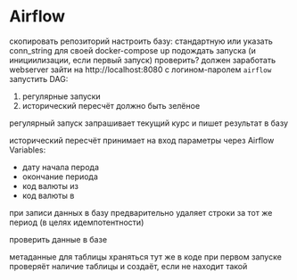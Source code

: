 # Airflow 
скопировать репозиторий
настроить базу: стандартную или указать conn_string для своей
docker-compose up 
подождать запуска (и инициилизации, если первый запуск)
проверить?
должен заработать webserver
зайти на http://localhost:8080 с логином-паролем `airflow`
запустить DAG:
1. регулярные запуски
2. исторический пересчёт
должно быть зелёное 

регулярный запуск запрашивает текущий курс и пишет результат в базу

исторический пересчёт принимает на вход параметры через Airflow Variables:
- дату начала перода
- окончание периода
- код валюты из
- код валюты в

при записи данных в базу предварительно удаляет строки за тот же период (в целях идемпотентности)


проверить данные в базе 

метаданные для таблицы храняться тут же в коде 
при первом запуске проверяёт наличие таблицы и создаёт, если не находит такой